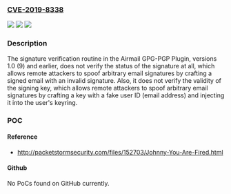 ### [CVE-2019-8338](https://cve.mitre.org/cgi-bin/cvename.cgi?name=CVE-2019-8338)
![](https://img.shields.io/static/v1?label=Product&message=n%2Fa&color=blue)
![](https://img.shields.io/static/v1?label=Version&message=n%2Fa&color=blue)
![](https://img.shields.io/static/v1?label=Vulnerability&message=n%2Fa&color=brighgreen)

### Description

The signature verification routine in the Airmail GPG-PGP Plugin, versions 1.0 (9) and earlier, does not verify the status of the signature at all, which allows remote attackers to spoof arbitrary email signatures by crafting a signed email with an invalid signature. Also, it does not verify the validity of the signing key, which allows remote attackers to spoof arbitrary email signatures by crafting a key with a fake user ID (email address) and injecting it into the user's keyring.

### POC

#### Reference
- http://packetstormsecurity.com/files/152703/Johnny-You-Are-Fired.html

#### Github
No PoCs found on GitHub currently.

